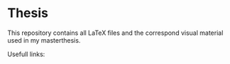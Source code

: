 # Thesis

This repository contains all LaTeX files and the correspond visual material used in my masterthesis.

Usefull links:



